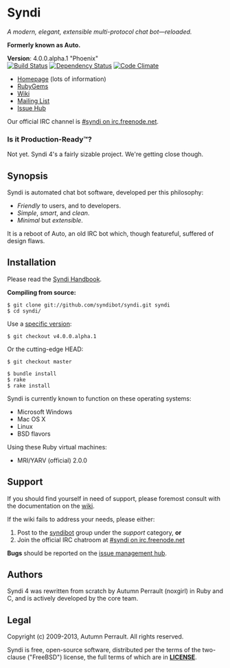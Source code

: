 Syndi
=====

_A modern, elegant, extensible multi-protocol chat bot&mdash;reloaded._

**Formerly known as Auto.**

**Version**:            4.0.0.alpha.1 "Phoenix"  
[![Build Status](https://travis-ci.org/syndibot/syndi.png?branch=master)](https://travis-ci.org/syndibot/syndi)
[![Dependency Status](https://gemnasium.com/syndibot/syndi.png)](https://gemnasium.com/syndibot/syndi)
[![Code Climate](https://codeclimate.com/badge.png)](https://codeclimate.com/github/syndibot/syndi)

+ [Homepage](http://syndibot.com) (lots of information)
+ [RubyGems](https://rubygems.org/gems/syndi)
+ [Wiki](https://github.com/syndibot/syndi/wiki)
+ [Mailing List](https://groups.google.com/group/syndibot)
+ [Issue Hub](https://github.com/syndibot/syndi/issues)


Our official IRC channel is [#syndi on irc.freenode.net](irc://irc.freenode.net/#syndi).

### Is it Production-Ready&trade;?

Not yet. Syndi 4's a fairly sizable project. We're getting close though.

Synopsis
--------

Syndi is automated chat bot software, developed per this philosophy:

* _Friendly_ to users, and to developers.
* _Simple_, _smart_, and _clean_.
* _Minimal_ but _extensible_.

It is a reboot of Auto, an old IRC bot which, though featureful, suffered of design flaws.

Installation
------------

Please read the [Syndi Handbook](https://github.com/syndibot/syndi/wiki/Handbook).

**Compiling from source:**

```shell
$ git clone git://github.com/syndibot/syndi.git syndi
$ cd syndi/
```
Use a [specific version](https://github.com/syndibot/syndi/tags):

```shell
$ git checkout v4.0.0.alpha.1
```

Or the cutting-edge HEAD:

```shell
$ git checkout master
```

```shell
$ bundle install
$ rake
$ rake install
```

Syndi is currently known to function on these operating systems:

+ Microsoft Windows
+ Mac OS X
+ Linux
+ BSD flavors

Using these Ruby virtual machines:

+ MRI/YARV (official) 2.0.0

Support
-------

If you should find yourself in need of support, please foremost consult with the
documentation on the [wiki](https://github.com/syndibot/syndi/wiki).

If the wiki fails to address your needs, please either:

1. Post to the [syndibot](https://groups.google.com/group/syndibot)
   group under the _support_ category, **or**
2. Join the official IRC chatroom at 
[#syndi on irc.freenode.net](http://webchat.freenode.net/?randomnick=1&channels=#syndi&prompt=1)

**Bugs** should be reported on the [issue management hub](https://github.com/syndibot/syndi/issues).

Authors
-------

Syndi 4 was rewritten from scratch by Autumn Perrault (noxgirl) in Ruby and C,
and is actively developed by the core team.

Legal
-----

Copyright (c) 2009-2013, Autumn Perrault. All rights reserved.

Syndi is free, open-source software, distributed per the terms of the two-clause
("FreeBSD") license, the full terms of which are in [**LICENSE**](LICENSE).
